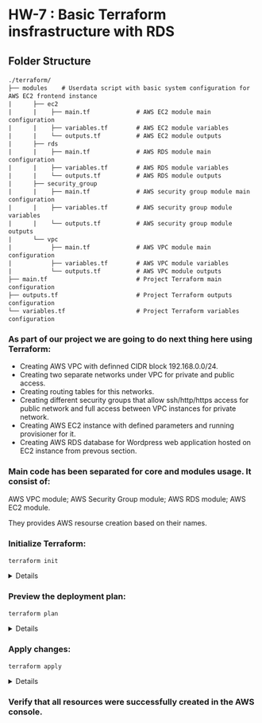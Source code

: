 # HW-7 : Basic Terraform insfrastructure with RDS

## Folder Structure

```
./terraform/
├── modules    # Userdata script with basic system configuration for AWS EC2 frontend instance
|      ├── ec2
|      |    ├── main.tf             # AWS EC2 module main configuration
|      |    ├── variables.tf        # AWS EC2 module variables
|      |    └── outputs.tf          # AWS EC2 module outputs
|      ├── rds
|      |    ├── main.tf             # AWS RDS module main configuration
|      |    ├── variables.tf        # AWS RDS module variables
|      |    └── outputs.tf          # AWS RDS module outputs
|      ├── security_group
|      |    ├── main.tf             # AWS security group module main configuration
|      |    ├── variables.tf        # AWS security group module variables
|      |    └── outputs.tf          # AWS security group module outputs
|      └── vpc
|           ├── main.tf             # AWS VPC module main configuration
|           ├── variables.tf        # AWS VPC module variables
|           └── outputs.tf          # AWS VPC module outputs
├── main.tf                         # Project Terraform main configuration
├── outputs.tf                      # Project Terraform outputs configuration
└── variables.tf                    # Project Terraform variables configuration
```

### As part of our project we are going to do next thing here using Terraform:

- Creating AWS VPC with definned CIDR block 192.168.0.0/24.
- Creating two separate networks under VPC for private and public access.
- Creating routing tables for this networks.
- Creating different security groups that allow ssh/http/https access for public network and full access between VPC instances for private network.
- Creating AWS EC2 instance with defined parameters and running provisioner for it.
- Creating AWS RDS database for Wordpress web application hosted on EC2 instance from prevous section.

### Main code has been separated for core and modules usage. It consist of:

AWS VPC module;
AWS Security Group module;
AWS RDS module;
AWS EC2 module.

They provides AWS resourse creation based on their names.

### Initialize Terraform:

```
terraform init
```

<details>

![alt text](screenshots/image.png)
</details>

### Preview the deployment plan:

```
terraform plan
```

<details>

![alt text](screenshots/image-1.png)
</details>

### Apply changes:

```
terraform apply
```

<details>

![alt text](screenshots/image-2.png)
</details>

### Verify that all resources were successfully created in the AWS console.
